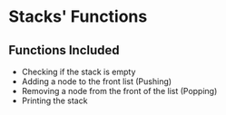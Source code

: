 # Stacks' Functions

## Functions Included
* Checking if the stack is empty 
* Adding a node to the front list (Pushing)
* Removing a node from the front of the list (Popping)
* Printing the stack

